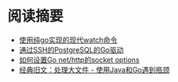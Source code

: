 # 阅读摘要

* [使用纯go实现的现代watch命令](https://github.com/sachaos/viddy)
* [通过SSH的PostgreSQL的Go驱动](https://github.com/mattn/pqssh)
* [如何设置Go net/http的socket options](https://iximiuz.com/en/posts/go-net-http-setsockopt-example/)
* [经典旧文：处理大文件 - 使用Java和Go遇到瓶颈](https://marcellanz.com/post/file-read-challenge/)
